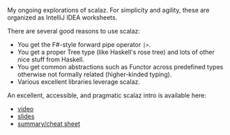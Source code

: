 My ongoing explorations of scalaz. For simplicity and agility, these are organized as IntelliJ IDEA worksheets.

There are several good reasons to use scalaz:

- You get the F#-style forward pipe operator `|>`.
- You get a proper Tree type (like Haskell's rose tree) and lots of other nice stuff from Haskell.
- You get common abstractions such as Functor across predefined types
  otherwise not formally related (higher-kinded typing).
- Various excellent libraries leverage scalaz.

An excellent, accessible, and pragmatic scalaz intro is available here:

- [video](https://www.youtube.com/watch?v=kcfIH3GYXMI)
- [slides](https://github.com/arosien/scalaz-base-talk-201208)
- [summary/cheat sheet](https://github.com/arosien/scalaz-base-talk-201208/raw/master/scalaz-cheatsheet.pdf)
